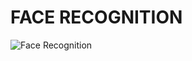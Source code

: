 # FACE RECOGNITION

![Face Recognition](https://www.nec.com/en/global/solutions/biometrics/img/face/face_header_sd.jpg)
